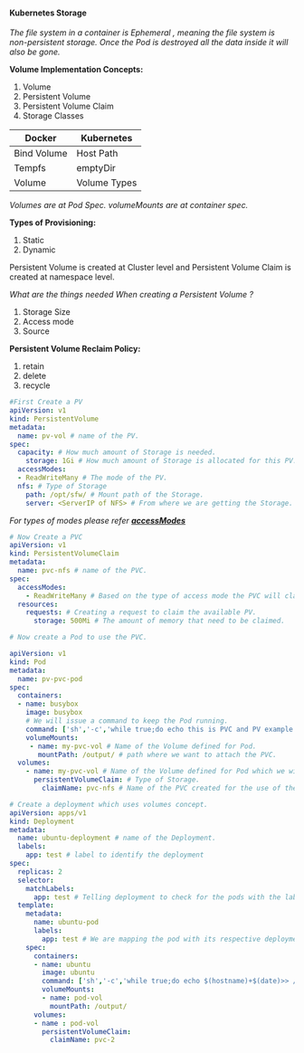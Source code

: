 #### Kubernetes Storage

_The file system in a container is Ephemeral , meaning the file system is non-persistent storage. Once the Pod is destroyed all the data inside it will also be gone._

**Volume Implementation Concepts:**
1. Volume
2. Persistent Volume
3. Persistent Volume Claim
4. Storage Classes

|Docker|Kubernetes|
|------|----------|
|Bind Volume| Host Path|
|Tempfs|emptyDir|
|Volume|Volume Types|

_Volumes are at Pod Spec. volumeMounts are at container spec._

**Types of Provisioning:**

1. Static
2. Dynamic

Persistent Volume is created at Cluster level and Persistent Volume Claim is created at namespace level.

_What are the things needed When creating a Persistent Volume ?_

1. Storage Size
2. Access mode
3. Source

**Persistent Volume Reclaim Policy:**

1. retain
2. delete
3. recycle

```yaml
#First Create a PV
apiVersion: v1
kind: PersistentVolume
metadata:
  name: pv-vol # name of the PV.
spec:
  capacity: # How much amount of Storage is needed.
    storage: 1Gi # How much amount of Storage is allocated for this PV.
  accessModes:
  - ReadWriteMany # The mode of the PV.
  nfs: # Type of Storage
    path: /opt/sfw/ # Mount path of the Storage.
    server: <ServerIP of NFS> # From where we are getting the Storage.
```
_For types of modes please refer __[accessModes](https://kubernetes.io/docs/concepts/storage/persistent-volumes/#access-modes)___
```yaml
# Now Create a PVC
apiVersion: v1
kind: PersistentVolumeClaim
metadata:
  name: pvc-nfs # name of the PVC.
spec:
  accessModes:
    - ReadWriteMany # Based on the type of access mode the PVC will claim the PV automatically.
  resources: 
    requests: # Creating a request to claim the available PV.
      storage: 500Mi # The amount of memory that need to be claimed.
```
```yaml
# Now create a Pod to use the PVC.

apiVersion: v1
kind: Pod
metadata:
  name: pv-pvc-pod
spec:
  containers:
  - name: busybox
    image: busybox
    # We will issue a command to keep the Pod running.
    command: ['sh','-c','while true;do echo this is PVC and PV example > /output/pv_pvc.txt;sleep 5;done']
    volumeMounts:
     - name: my-pvc-vol # Name of the Volume defined for Pod.
       mountPath: /output/ # path where we want to attach the PVC.
  volumes:
    - name: my-pvc-vol # Name of the Volume defined for Pod which we will use inside the container. 
      persistentVolumeClaim: # Type of Storage.
        claimName: pvc-nfs # Name of the PVC created for the use of the pod.
```
```yaml
# Create a deployment which uses volumes concept.
apiVersion: apps/v1
kind: Deployment
metadata:
  name: ubuntu-deployment # name of the Deployment.
  labels:
    app: test # label to identify the deployment
spec:
  replicas: 2
  selector:
    matchLabels:
      app: test # Telling deployment to check for the pods with the label "pp: test".
  template:
    metadata:
      name: ubuntu-pod
      labels:
        app: test # We are mapping the pod with its respective deployment.
    spec:
      containers:
      - name: ubuntu
        image: ubuntu
        command: ['sh','-c','while true;do echo $(hostname)+$(date)>> /output/hostdetails.txt;sleep 5;done']
        volumeMounts:
        - name: pod-vol
          mountPath: /output/
      volumes:
      - name : pod-vol
        persistentVolumeClaim:
          claimName: pvc-2
```


 



